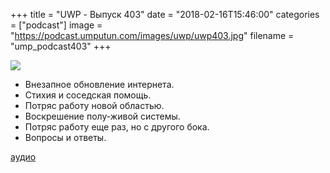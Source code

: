 +++
title = "UWP - Выпуск 403"
date = "2018-02-16T15:46:00"
categories = ["podcast"]
image = "https://podcast.umputun.com/images/uwp/uwp403.jpg"
filename = "ump_podcast403"
+++

![](https://podcast.umputun.com/images/uwp/uwp403.jpg)

- Внезапное обновление интернета.
- Стихия и соседская помощь.
- Потряс работу новой областью.
- Воскрешение полу-живой системы.
- Потряс работу еще раз, но с другого бока.
- Вопросы и ответы.

[аудио](https://podcast.umputun.com/media/ump_podcast403.mp3)
<audio src="https://podcast.umputun.com/media/ump_podcast403.mp3" preload="none"></audio>